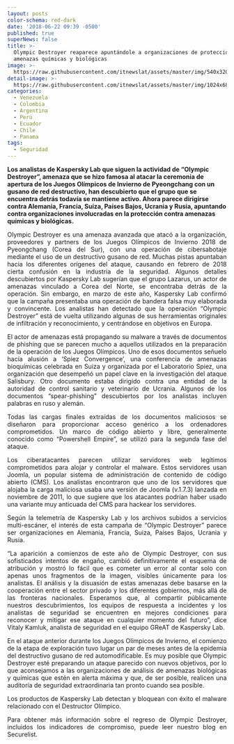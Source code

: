 ```yaml
---
layout: posts
color-schema: red-dark
date: '2018-06-22 09:39 -0500'
published: true
superNews: false
title: >-
  Olympic Destroyer reaparece apuntándole a organizaciones de protección contra
  amenazas químicas y biológicas
image: >-
  https://raw.githubusercontent.com/itnewslat/assets/master/img/540x320/Olympics-Destroyer-p.jpg
detail-image: >-
  https://raw.githubusercontent.com/itnewslat/assets/master/img/1024x680/Olympics-Destroyer-g.jpg
categories:
  - Venezuela
  - Colombia
  - Argentina
  - Perú
  - Ecuador
  - Chile
  - Panama
tags:
  - Seguridad
---
```

**Los analistas de Kaspersky Lab que siguen la actividad de “Olympic Destroyer”, amenaza que se hizo famosa al atacar la ceremonia de apertura de los Juegos Olímpicos de Invierno de Pyeongchang con un gusano de red destructivo, han descubierto que el grupo que se encuentra detrás todavía se mantiene activo. Ahora parece dirigirse contra Alemania, Francia, Suiza, Países Bajos, Ucrania y Rusia, apuntando contra organizaciones involucradas en la protección contra amenazas químicas y biológicas.**
 
<p style="text-align: justify;">Olympic Destroyer es una amenaza avanzada que atacó a la organización, proveedores y partners de los Juegos Olímpicos de Invierno 2018 de Pyeongchang (Corea del Sur), con una operación de cibersabotaje mediante el uso de un destructivo gusano de red. Muchas pistas apuntaban hacia los diferentes orígenes del ataque, causando en febrero de 2018 cierta confusión en la industria de la seguridad. Algunos detalles descubiertos por Kaspersky Lab sugerían que el grupo Lazarus, un actor de amenazas vinculado a Corea del Norte, se encontraba detrás de la operación. Sin embargo, en marzo de este año, Kaspersky Lab confirmó que la campaña presentaba una operación de bandera falsa muy elaborada y convincente. Los analistas han detectado que la operación “Olympic Destroyer” está de vuelta utilizando algunas de sus herramientas originales de infiltración y reconocimiento, y centrándose en objetivos en Europa.</p>

<p style="text-align: justify;">El actor de amenazas está propagando su malware a través de documentos de phishing que se parecen mucho a aquellos utilizados en la preparación de la operación de los Juegos Olímpicos. Uno de esos documentos señuelo hacía alusión a ‘Spiez Convergence’, una conferencia de amenazas bioquímicas celebrada en Suiza y organizada por el Laboratorio Spiez, una organización que desempeñó un papel clave en la investigación del ataque Salisbury. Otro documento estaba dirigido contra una entidad de la autoridad de control sanitario y veterinario de Ucrania. Algunos de los documentos “spear-phishing” descubiertos por los analistas incluyen palabras en ruso y alemán.</p>

<p style="text-align: justify;">Todas las cargas finales extraídas de los documentos maliciosos se diseñaron para proporcionar acceso genérico a los ordenadores comprometidos. Un marco de código abierto y libre, generalmente conocido como “Powershell Empire”, se utilizó para la segunda fase del ataque.</p> 

<p style="text-align: justify;">Los ciberatacantes parecen utilizar servidores web legítimos comprometidos para alojar y controlar el malware. Estos servidores usan Joomla, un popular sistema de administración de contenido de código abierto (CMS). Los analistas encontraron que uno de los servidores que alojaba la carga maliciosa usaba una versión de Joomla (v.1.7.3) lanzada en noviembre de 2011, lo que sugiere que los atacantes podrían haber usado una variante muy anticuada del CMS para hackear los servidores.</p>

<p style="text-align: justify;">Según la telemetría de Kaspersky Lab y los archivos subidos a servicios multi-escáner, el interés de esta campaña de “Olympic Destroyer” parece ser organizaciones en Alemania, Francia, Suiza, Países Bajos, Ucrania y Rusia.</p>

<p style="text-align: justify;">“La aparición a comienzos de este año de Olympic Destroyer, con sus sofisticados intentos de engaño, cambió definitivamente el esquema de atribución y mostró lo fácil que es cometer un error al contar solo con apenas unos fragmentos de la imagen, visibles únicamente para los analistas. El análisis y la disuasión de estas amenazas debe basarse en la cooperación entre el sector privado y los diferentes gobiernos, más allá de las fronteras nacionales. Esperamos que, al compartir públicamente nuestros descubrimientos, los equipos de respuesta a incidentes y los analistas de seguridad se encuentren en mejores condiciones para reconocer y mitigar ese ataque en cualquier momento del futuro”, dice Vitaly Kamluk, analista de seguridad en el equipo GReAT de Kaspersky Lab.</p>

<p style="text-align: justify;">En el ataque anterior durante los Juegos Olímpicos de Invierno, el comienzo de la etapa de exploración tuvo lugar un par de meses antes de la epidemia del destructivo gusano de red automodificable. Es muy posible que Olympic Destroyer esté preparando un ataque parecido con nuevos objetivos, por lo que aconsejamos a las organizaciones de análisis de amenazas biológicas y químicas que estén en alerta máxima y que, de ser posible, realicen una auditoría de seguridad extraordinaria tan pronto cuando sea posible.</p>

<p style="text-align: justify;">Los productos de Kaspersky Lab detectan y bloquean con éxito el malware relacionado con el Destructor Olímpico.</p>

<p style="text-align: justify;">Para obtener más información sobre el regreso de Olympic Destroyer, incluidos los indicadores de compromiso, puede leer nuestro blog en Securelist.</p>